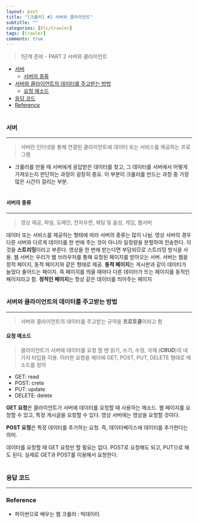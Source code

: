 ```yaml
---
layout: post
title: "[크롤러] #2 서버와 클라이언트"
subtitle: ""
categories: [Etc/Crawler]
tags: [Crawler]
comments: true
---
```


> 1단계 준비 - PART 2 서버와 클라이언트

- [서버](#%ec%84%9c%eb%b2%84)
  - [서버의 종류](#%ec%84%9c%eb%b2%84%ec%9d%98-%ec%a2%85%eb%a5%98)
- [서버와 클라이언트의 데이터를 주고받는 방법](#%ec%84%9c%eb%b2%84%ec%99%80-%ed%81%b4%eb%9d%bc%ec%9d%b4%ec%96%b8%ed%8a%b8%ec%9d%98-%eb%8d%b0%ec%9d%b4%ed%84%b0%eb%a5%bc-%ec%a3%bc%ea%b3%a0%eb%b0%9b%eb%8a%94-%eb%b0%a9%eb%b2%95)
  - [요청 메소드](#%ec%9a%94%ec%b2%ad-%eb%a9%94%ec%86%8c%eb%93%9c)
- [응답 코드](#%ec%9d%91%eb%8b%b5-%ec%bd%94%eb%93%9c)
- [Reference](#reference)
<br><br>
### 서버
***

>서버란 인터넷을 통해 연결된 클라이언트에 데이터 또는 서비스를 제공하는 프로그램


* 크롤러를 만들 때 <point>서버에게 응답받은 데이터를 찾고, 그 데이터를 서버에서 어떻게 가져오는지 판단하는 과정</point>이 굉장히 중요. 이 부분이 크롤러를 만드는 과정 중 가장 많은 시간이 걸리는 부분. 
<br><br>

#### 서버의 종류
***
> 영상 제공, 파일, 도메인, 전자우편, 채팅 및 음성, 게임, 웹서버

데이터 또는 서비스를 제공하는 형태에 따라 서버의 종류는 많이 나뉨. 
영상 서버의 경우 다른 서버와 다르게 데이터를 한 번에 주는 것이 아니라 일정량을 분할하여 전송한다. 이것을 **스트리밍**이라고 부른다. 영상을 한 번에 받는다면 부담되므로 스트리밍 방식을 사용. 
웹 서버는 우리가 웹 브라우저를 통해 요청된 페이지를 받아오는 서버. 서버는 웹을 정적 페이지, 동적 페이지와 같은 형태로 제공. 
**동적 페이지**는 게시판과 같이 데이터가 늘었다 줄어드는 페이지. 즉 페이지를 띄울 때마다 다른 데이터가 뜨는 페이지를 동적인 페이지라고 함. 
**정적인 페이지**는 항상 같은 데이터를 띄어주는 페이지
<br><br>

### 서버와 클라이언트의 데이터를 주고받는 방법
***
> 서버와 클라이언트의 데이터를 주고받는 규약을 **프로토콜**이라고 함

#### 요청 메소드
> 클라이언트가 서버에 데이터를 요청 할 땐 읽기, 쓰기, 수정, 삭제 (**CRUD**)의 네가지 타입을 이용. 이러한 요청을 헤더에 GET, POST, PUT, DELETE 형태로 메소드를 정의

* GET: read
* POST: crete
* PUT: update
* DELETE: delete

**GET 요청**은 클라이언트가 서버에 데이터를 요청할 때 사용하는 메소드. 웹 페이지를 요청할 수 있고, 특정 게시글을 요청할 수 있다. 영상 서버에는 영상을 요청할 것이다. 

**POST 요청**은 특정 데이터를 추가하는 요청. 즉, 데이터베이스에 데이터를 추가한다는 의미. 

데이터를 요청할 때 GET 요청만 할 필요는 없다. POST로 요청해도 되고, PUT으로 해도 된다. 실제로 GET과 POST를 이용해서 요청한다.
<br><br>

### 응답 코드
***

### Reference

* 파이썬으로 배우는 웹 크롤러 : 빅데이터